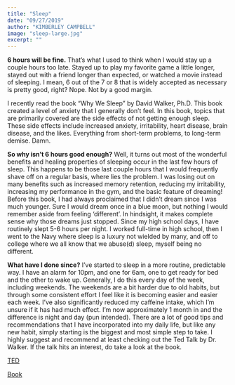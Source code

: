 ```yaml
---
title: "Sleep"
date: "09/27/2019"
author: "KIMBERLEY CAMPBELL"
image: "sleep-large.jpg"
excerpt: ""
---
```


**6 hours will be fine.** That’s what I used to think when I would stay up a couple hours too late. Stayed up to play my favorite game a little longer, stayed out with a friend longer than expected, or watched a movie instead of sleeping. I mean, 6 out of the 7 or 8 that is widely accepted as necessary is pretty good, right? Nope. Not by a good margin.
&nbsp;

I recently read the book “Why We Sleep” by David Walker, Ph.D. This book created a level of anxiety that I generally don’t feel. In this book, topics that are primarily covered are the side effects of not getting enough sleep. These side effects include increased anxiety, irritability, heart disease, brain disease, and the likes. Everything from short-term problems, to long-term demise. Damn.

**So why isn’t 6 hours good enough?** Well, it turns out most of the wonderful benefits and healing properties of sleeping occur in the last few hours of sleep. This happens to be those last couple hours that I would frequently shave off on a regular basis, where lies the problem. I was losing out on many benefits such as increased memory retention, reducing my irritability, increasing my performance in the gym, and the basic feature of dreaming! Before this book, I had always proclaimed that I didn’t dream since I was much younger. Sure I would dream once in a blue moon, but nothing I would remember aside from feeling ‘different’. In hindsight, it makes complete sense why those dreams just stopped. Since my high school days, I have routinely slept 5-6 hours per night. I worked full-time in high school, then I went to the Navy where sleep is a luxury not wielded by many, and off to college where we all know that we abuse(d) sleep, myself being no different.

**What have I done since?** I’ve started to sleep in a more routine, predictable way. I have an alarm for 10pm, and one for 6am, one to get ready for bed and the other to wake up. Generally, I do this every day of the week, including weekends. The weekends are a bit harder due to old habits, but through some consistent effort I feel like it is becoming easier and easier each week. I’ve also significantly reduced my caffeine intake, which I’m unsure if it has had much effect. I’m now approximately 1 month in and the difference is night and day (pun intended). There are a lot of good tips and recommendations that I have incorporated into my daily life, but like any new habit, simply starting is the biggest and most simple step to take. I highly suggest and recommend at least checking out the Ted Talk by Dr. Walker. If the talk hits an interest, do take a look at the book.

[TED](https://www.ted.com/talks/matt_walker_sleep_is_your_superpower?language=en)

[Book](https://www.amazon.com/gp/product/B06ZZ1YGJ5)
